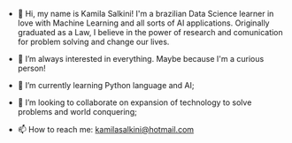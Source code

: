 - 👋 Hi, my name is Kamila Salkini! I'm a brazilian Data Science learner in love with Machine Learning and all sorts of AI applications.
Originally graduated as a Law, I believe in the power of research and comunication for problem solving and change our lives.


- 👀 I’m always interested in everything. Maybe because I'm a curious person!
- 🌱 I’m currently learning Python language and AI;
- 💞️ I’m looking to collaborate on expansion of technology to solve problems and world conquering;
- 📫 How to reach me: kamilasalkini@hotmail.com  

<!---
kamilasalkini/kamilasalkini is a ✨ special ✨ repository because its `README.md` (this file) appears on your GitHub profile.
You can click the Preview link to take a look at your changes.
--->
